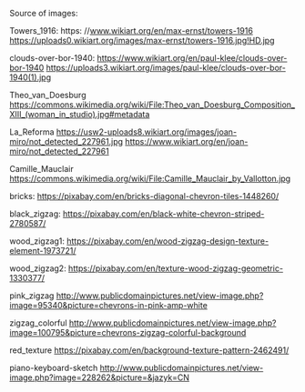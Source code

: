 Source of images:

Towers_1916: https: //www.wikiart.org/en/max-ernst/towers-1916
https://uploads0.wikiart.org/images/max-ernst/towers-1916.jpg!HD.jpg

clouds-over-bor-1940: https://www.wikiart.org/en/paul-klee/clouds-over-bor-1940
https://uploads3.wikiart.org/images/paul-klee/clouds-over-bor-1940(1).jpg

Theo_van_Doesburg
https://commons.wikimedia.org/wiki/File:Theo_van_Doesburg_Composition_XIII_(woman_in_studio).jpg#metadata

La_Reforma
https://usw2-uploads8.wikiart.org/images/joan-miro/not_detected_227961.jpg
https://www.wikiart.org/en/joan-miro/not_detected_227961

Camille_Mauclair
https://commons.wikimedia.org/wiki/File:Camille_Mauclair_by_Vallotton.jpg

bricks:
https://pixabay.com/en/bricks-diagonal-chevron-tiles-1448260/

black_zigzag:
https://pixabay.com/en/black-white-chevron-striped-2780587/

wood_zigzag1:
https://pixabay.com/en/wood-zigzag-design-texture-element-1973721/

wood_zigzag2:
https://pixabay.com/en/texture-wood-zigzag-geometric-1330377/

pink_zigzag
http://www.publicdomainpictures.net/view-image.php?image=95340&picture=chevrons-in-pink-amp-white

zigzag_colorful
http://www.publicdomainpictures.net/view-image.php?image=100795&picture=chevrons-zigzag-colorful-background

red_texture
https://pixabay.com/en/background-texture-pattern-2462491/

piano-keyboard-sketch
http://www.publicdomainpictures.net/view-image.php?image=228262&picture=&jazyk=CN



